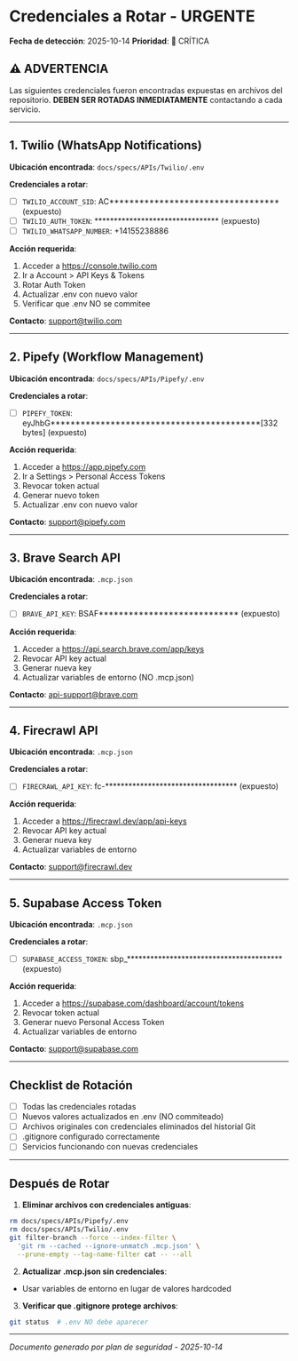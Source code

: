 # Credenciales a Rotar - URGENTE

**Fecha de detección**: 2025-10-14
**Prioridad**: 🔴 CRÍTICA

## ⚠️ ADVERTENCIA
Las siguientes credenciales fueron encontradas expuestas en archivos del repositorio.
**DEBEN SER ROTADAS INMEDIATAMENTE** contactando a cada servicio.

---

## 1. Twilio (WhatsApp Notifications)

**Ubicación encontrada**: `docs/specs/APIs/Twilio/.env`

**Credenciales a rotar**:
- [ ] `TWILIO_ACCOUNT_SID`: AC********************************** (expuesto)
- [ ] `TWILIO_AUTH_TOKEN`: ******************************** (expuesto)
- [ ] `TWILIO_WHATSAPP_NUMBER`: +14155238886

**Acción requerida**:
1. Acceder a https://console.twilio.com
2. Ir a Account > API Keys & Tokens
3. Rotar Auth Token
4. Actualizar .env con nuevo valor
5. Verificar que .env NO se commitee

**Contacto**: support@twilio.com

---

## 2. Pipefy (Workflow Management)

**Ubicación encontrada**: `docs/specs/APIs/Pipefy/.env`

**Credenciales a rotar**:
- [ ] `PIPEFY_TOKEN`: eyJhbG******************************************[332 bytes] (expuesto)

**Acción requerida**:
1. Acceder a https://app.pipefy.com
2. Ir a Settings > Personal Access Tokens
3. Revocar token actual
4. Generar nuevo token
5. Actualizar .env con nuevo valor

**Contacto**: support@pipefy.com

---

## 3. Brave Search API

**Ubicación encontrada**: `.mcp.json`

**Credenciales a rotar**:
- [ ] `BRAVE_API_KEY`: BSAF**************************** (expuesto)

**Acción requerida**:
1. Acceder a https://api.search.brave.com/app/keys
2. Revocar API key actual
3. Generar nueva key
4. Actualizar variables de entorno (NO .mcp.json)

**Contacto**: api-support@brave.com

---

## 4. Firecrawl API

**Ubicación encontrada**: `.mcp.json`

**Credenciales a rotar**:
- [ ] `FIRECRAWL_API_KEY`: fc-********************************** (expuesto)

**Acción requerida**:
1. Acceder a https://firecrawl.dev/app/api-keys
2. Revocar API key actual
3. Generar nueva key
4. Actualizar variables de entorno

**Contacto**: support@firecrawl.dev

---

## 5. Supabase Access Token

**Ubicación encontrada**: `.mcp.json`

**Credenciales a rotar**:
- [ ] `SUPABASE_ACCESS_TOKEN`: sbp_**************************************** (expuesto)

**Acción requerida**:
1. Acceder a https://supabase.com/dashboard/account/tokens
2. Revocar token actual
3. Generar nuevo Personal Access Token
4. Actualizar variables de entorno

**Contacto**: support@supabase.com

---

## Checklist de Rotación

- [ ] Todas las credenciales rotadas
- [ ] Nuevos valores actualizados en .env (NO commiteado)
- [ ] Archivos originales con credenciales eliminados del historial Git
- [ ] .gitignore configurado correctamente
- [ ] Servicios funcionando con nuevas credenciales

---

## Después de Rotar

1. **Eliminar archivos con credenciales antiguas**:
```bash
rm docs/specs/APIs/Pipefy/.env
rm docs/specs/APIs/Twilio/.env
git filter-branch --force --index-filter \
  'git rm --cached --ignore-unmatch .mcp.json' \
  --prune-empty --tag-name-filter cat -- --all
```

2. **Actualizar .mcp.json sin credenciales**:
- Usar variables de entorno en lugar de valores hardcoded

3. **Verificar que .gitignore protege archivos**:
```bash
git status  # .env NO debe aparecer
```

---

*Documento generado por plan de seguridad - 2025-10-14*

